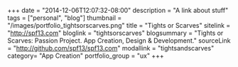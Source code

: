 +++
date = "2014-12-06T12:07:32-08:00"
description = "A link about stuff"
tags = ["personal", "blog"]
thumbnail = "/images/portfolio_tightsorscarves.png"
title = "Tights or Scarves"
sitelink = "http://spf13.com"
bloglink = "tightsorscarves"
blogsummary = "Tights or Scarves: Passion Project. App Creation, Design & Development."
sourceLink = "http://github.com/spf13/spf13.com"
modallink = "tightsandscarves"
category= "App Creation"
portfolio_group = "ux"
+++

